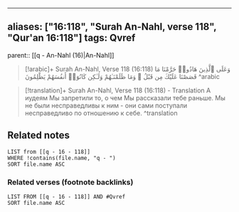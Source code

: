 
---
aliases: ["16:118", "Surah An-Nahl, verse 118", "Qur'an 16:118"]
tags: Qvref
---

parent:: [[q - An-Nahl (16)|An-Nahl]]

> [!arabic]+ Surah An-Nahl, Verse 118 (16:118)
> <span class="quran-arabic">وَعَلَى ٱلَّذِينَ هَادُوا۟ حَرَّمْنَا مَا قَصَصْنَا عَلَيْكَ مِن قَبْلُ ۖ وَمَا ظَلَمْنَـٰهُمْ وَلَـٰكِن كَانُوٓا۟ أَنفُسَهُمْ يَظْلِمُونَ</span>
^arabic

> [!translation]+ Surah An-Nahl, Verse 118 (16:118) - Translation
> А иудеям Мы запретили то, о чем Мы рассказали тебе раньше. Мы не были несправедливы к ним - они сами поступали несправедливо по отношению к себе.
^translation



## Related notes
```dataview
LIST from [[q - 16 - 118]]
WHERE !contains(file.name, "q - ")
SORT file.name ASC
```

### Related verses (footnote backlinks)
```dataview
LIST FROM [[q - 16 - 118]] AND #Qvref
SORT file.name ASC
```

